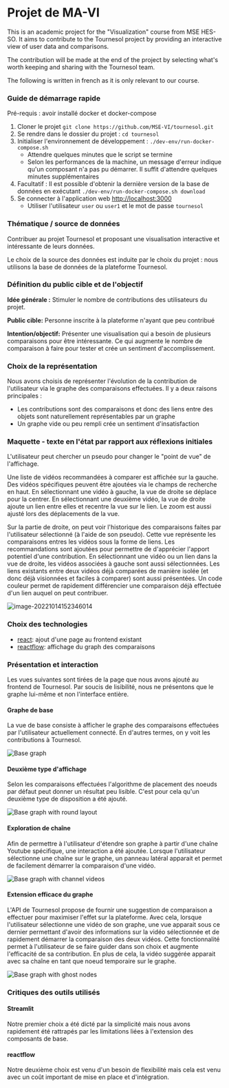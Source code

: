 # Projet de MA-VI

This is an academic project for the "Visualization" course from MSE HES-SO.
It aims to contribute to the Tournesol project by providing an interactive view
of user data and comparisons.

The contribution will be made at the end of the project by selecting what's
worth keeping and sharing with the Tournesol team.

The following is written in french as it is only relevant to our course.

### Guide de démarrage rapide

Pré-requis : avoir installé docker et docker-compose

1. Cloner le projet `git clone https://github.com/MSE-VI/tournesol.git`
2. Se rendre dans le dossier du projet : `cd tournesol`
3. Initialiser l'environnement de développement : `./dev-env/run-docker-compose.sh`
   - Attendre quelques minutes que le script se termine
   - Selon les performances de la machine, un message d'erreur indique qu'un composant n'a pas pu démarrer. Il suffit d'attendre quelques minutes supplémentaires
4. Facultatif : Il est possible d'obtenir la dernière version de la base de données en exécutant `./dev-env/run-docker-compose.sh download`
5. Se connecter à l'application web [http://localhost:3000](http://localhost:3000)
   - Utiliser l'utilisateur `user` ou `user1` et le mot de passe `tournesol`


### Thématique / source de données

Contribuer au projet Tournesol et proposant une visualisation interactive et intéressante de leurs données.

Le choix de la source des données est induite par le choix du projet : nous utilisons la base de données de la plateforme Tournesol.

### Définition du public cible et de l'objectif

**Idée générale :** Stimuler le nombre de contributions des utilisateurs du projet.

**Public cible:** Personne inscrite à la plateforme n'ayant que peu contribué

**Intention/objectif:** Présenter une visualisation qui a besoin de plusieurs comparaisons pour être intéressante. Ce qui augmente le nombre de comparaison à faire pour tester et crée un sentiment d'accomplissement. 

### Choix de la représentation

Nous avons choisis de représenter l'évolution de la contribution de l'utilisateur via le graphe des comparaisons effectuées. Il y a deux raisons principales :

- Les contributions sont des comparaisons et donc des liens entre des objets sont naturellement représentables par un graphe
- Un graphe vide ou peu rempli crée un sentiment d'insatisfaction

### Maquette - texte en l'état par rapport aux réflexions initiales

L'utilisateur peut chercher un pseudo pour changer le "point de vue" de l'affichage.

Une liste de vidéos recommandées à comparer est affichée sur la gauche. Des vidéos spécifiques peuvent être ajoutées via le champs de recherche en haut. En sélectionnant une vidéo à gauche, la vue de droite se déplace pour la centrer. En sélectionnant une deuxième vidéo, la vue de droite ajoute un lien entre elles et recentre la vue sur le lien. Le zoom est aussi ajusté lors des déplacements de la vue.

Sur la partie de droite, on peut voir l'historique des comparaisons faites par l'utilisateur sélectionné (à l'aide de son pseudo). Cette vue représente les comparaisons entres les vidéos sous la forme de liens. Les recommandations sont ajoutées pour permettre de d'apprécier l'apport potentiel d'une contribution. En sélectionnant une vidéo ou un lien dans la vue de droite, les vidéos associées à gauche sont aussi sélectionnées. Les liens existants entre deux vidéos déjà comparées de manière isolée (et donc déjà visionnées et faciles à comparer) sont aussi présentées. Un code couleur permet de rapidement différencier une comparaison déjà effectuée d'un lien auquel on peut contribuer.

![image-20221014152346014](images/mockup-draft.png)

### Choix des technologies

- [react](https://reactjs.org/): ajout d'une page au frontend existant
- [reactflow](https://reactflow.dev/): affichage du graph des comparaisons

### Présentation et interaction

Les vues suivantes sont tirées de la page que nous avons ajouté au frontend de Tournesol.
Par soucis de lisibilité, nous ne présentons que le graphe lui-même et non l'interface entière.

#### Graphe de base

La vue de base consiste à afficher le graphe des comparaisons effectuées par l'utilisateur actuellement connecté. En d'autres termes, on y voit les contributions à Tournesol.

![Base graph](images/base_graph.png)

#### Deuxième type d'affichage

Selon les comparaisons effectuées l'algorithme de placement des noeuds par défaut peut donner un résultat peu lisible. C'est pour cela qu'un deuxième type de disposition a été ajouté.

![Base graph with round layout](images/base_graph_with_round_layout.png)

#### Exploration de chaîne

Afin de permettre à l'utilisateur d'étendre son graphe à partir d'une chaîne Youtube spécifique, une interaction a été ajoutée. Lorsque l'utilisateur sélectionne une chaîne sur le graphe, un panneau latéral apparait et permet de facilement démarrer la comparaison d'une vidéo.

![Base graph with channel videos](images/base_graph_with_channel_videos.png)

#### Extension efficace du graphe

L'API de Tournesol propose de fournir une suggestion de comparaison a effectuer pour maximiser l'effet sur la plateforme. Avec cela, lorsque l'utilisateur sélectionne une vidéo de son graphe, une vue apparait sous ce dernier permettant d'avoir des informations sur la vidéo sélectionnée et de rapidement démarrer la comparaison des deux vidéos. Cette fonctionnalité permet à l'utilisateur de se faire guider dans son choix et augmente l'efficacité de sa contribution. En plus de cela, la vidéo suggérée apparait avec sa chaîne en tant que noeud temporaire sur le graphe.

![Base graph with ghost nodes](images/base_graph_with_ghost_nodes.png)



### Critiques des outils utilisés

#### Streamlit

Notre premier choix a été dicté par la simplicité mais nous avons rapidement été rattrapés par les limitations liées à l'extension des composants de base.

#### reactflow

Notre deuxième choix est venu d'un besoin de flexibilité mais cela est venu avec un coût important de mise en place et d'intégration.
